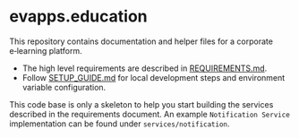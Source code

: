 # evapps.education

This repository contains documentation and helper files for a corporate e‑learning platform.

- The high level requirements are described in [REQUIREMENTS.md](REQUIREMENTS.md).
- Follow [SETUP_GUIDE.md](SETUP_GUIDE.md) for local development steps and environment variable configuration.

This code base is only a skeleton to help you start building the services described in the requirements document.
An example `Notification Service` implementation can be found under `services/notification`.
